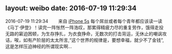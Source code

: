 layout: weibo
date: 2016-07-19 11:29:34
---
2016-07-19 11:29:34  &nbsp;&nbsp;&nbsp;&nbsp;&nbsp;&nbsp; 来自 <a href="sinaweibo://customweibosource" rel="nofollow">iPhone 5s</a>
每个屌丝或者每个青年都应该读一读《马丁·伊登》！读完一阵怅然一阵浩叹，那累得精疲力尽的重复劳作，饿得走投无路的窘迫困顿，为生存挣扎，为衣食挣命，无数次的打击背运，无休止的嘲讽攻诘，唉，如有产阶层的太太所言,“这个世界的规律是，要想幸福，就少不了金钱”,这是怎样压迫神经的所谓现实啊… ​​​
